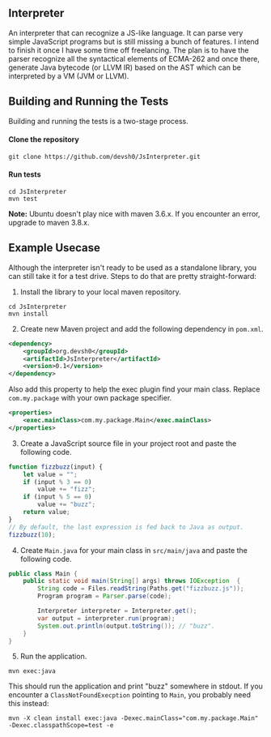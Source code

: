 ## Interpreter
An interpreter that can recognize a JS-like language. It can parse very simple JavaScript programs but is still missing
a bunch of features. I intend to finish it once I have some time off freelancing. The plan is to have the parser recognize
all the syntactical elements of ECMA-262 and once there, generate Java bytecode (or LLVM IR) based on the AST which can
be interpreted by a VM (JVM or LLVM).

## Building and Running the Tests
Building and running the tests is a two-stage process.

#### Clone the repository
```shell 
git clone https://github.com/devsh0/JsInterpreter.git
```

#### Run tests
```shell
cd JsInterpreter
mvn test
```
**Note:** Ubuntu doesn't play nice with maven 3.6.x. If you encounter an error, upgrade to maven 3.8.x.

## Example Usecase
Although the interpreter isn't ready to be used as a standalone library, you can still take it for a test drive. Steps to
do that are pretty straight-forward:

1. Install the library to your local maven repository.
```shell
cd JsInterpreter
mvn install
```

2. Create new Maven project and add the following dependency in `pom.xml`.
```xml
<dependency>
    <groupId>org.devsh0</groupId>
    <artifactId>JsInterpreter</artifactId>
    <version>0.1</version>
</dependency>
```

Also add this property to help the exec plugin find your main class. Replace `com.my.package` with your own package specifier.
```xml
<properties>
    <exec.mainClass>com.my.package.Main</exec.mainClass>
</properties>
```

3. Create a JavaScript source file in your project root and paste the following code.
```javascript
function fizzbuzz(input) {
    let value = "";
    if (input % 3 == 0)
        value += "fizz";
    if (input % 5 == 0)
        value += "buzz";
    return value;
}
// By default, the last expression is fed back to Java as output.
fizzbuzz(10);
```

4. Create `Main.java` for your main class in `src/main/java` and paste the following code.

```java
public class Main {
    public static void main(String[] args) throws IOException  {
        String code = Files.readString(Paths.get("fizzbuzz.js"));
        Program program = Parser.parse(code);

        Interpreter interpreter = Interpreter.get();
        var output = interpreter.run(program);
        System.out.println(output.toString()); // "buzz".
    }
}
```

5. Run the application.
```shell
mvn exec:java
```

This should run the application and print "buzz" somewhere in stdout. If you encounter a `ClassNotFoundExecption` pointing
to `Main`, you probably need this instead:

```shell
mvn -X clean install exec:java -Dexec.mainClass="com.my.package.Main" -Dexec.classpathScope=test -e
```
